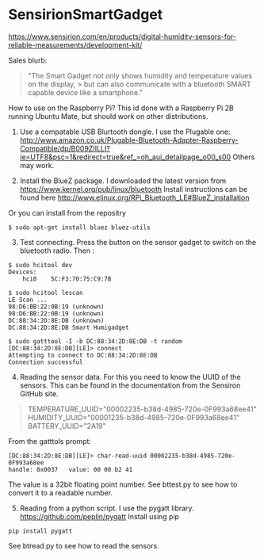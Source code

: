 # SensirionSmartGadget
https://www.sensirion.com/en/products/digital-humidity-sensors-for-reliable-measurements/development-kit/

Sales blurb:
> "The Smart Gadget not only shows humidity and temperature values on the display, > but can also communicate with a bluetooth SMART capable device like a smartphone."

How to use on the Raspberry Pi? 
This id done with a Raspberry Pi 2B running Ubuntu Mate, but should work on other distributions.

1. Use a compatable USB Blurtooth dongle. I use the Plugable one:
http://www.amazon.co.uk/Plugable-Bluetooth-Adapter-Raspberry-Compatible/dp/B009ZIILLI?ie=UTF8&psc=1&redirect=true&ref_=oh_aui_detailpage_o00_s00
Others may work.

2. Install the BlueZ package. I downloaded the latest version from
https://www.kernel.org/pub/linux/bluetooth
Install instructions can be found here
http://www.elinux.org/RPi_Bluetooth_LE#BlueZ_installation

Or you can install from the repositry
```
$ sudo apt-get install bluez bluez-utils
```

3. Test connecting. Press the button on the sensor gadget to switch on the bluetooth radio. Then :
```
$ sudo hcitool dev
Devices:
	hci0	5C:F3:70:75:C9:7B
```

```
$ sudo hcitool lescan
LE Scan ...
98:D6:BB:22:0B:19 (unknown)
98:D6:BB:22:0B:19 (unknown)
DC:88:34:2D:8E:DB (unknown)
DC:88:34:2D:8E:DB Smart Humigadget
```

```
$ sudo gatttool -I -b DC:88:34:2D:8E:DB -t random
[DC:88:34:2D:8E:DB][LE]> connect
Attempting to connect to DC:88:34:2D:8E:DB
Connection successful
```

4. Reading the sensor data.
For this you need to know the UUID of the sensors. This can be found in the documentation from the Sensiron GitHub site.
> TEMPERATURE_UUID="00002235-b38d-4985-720e-0F993a68ee41"
> HUMIDITY_UUID="00001235-b38d-4985-720e-0F993a68ee41"
> BATTERY_UUID="2A19"

From the gatttols prompt:
```
[DC:88:34:2D:8E:DB][LE]> char-read-uuid 00002235-b38d-4985-720e-0F993a68ee
handle: 0x0037   value: 00 00 b2 41
```

The value is a 32bit floating point number. See bttest.py to see how to convert it to a readable number.

5. Reading from a python script. I use the pygatt library.
https://github.com/peplin/pygatt
Install using pip
```
pip install pygatt
```

See btread.py to see how to read the sensors.


